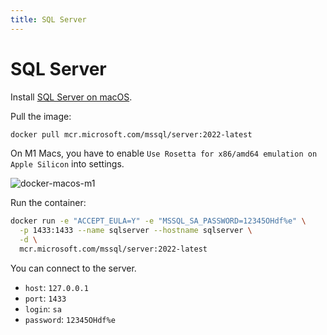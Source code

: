 ```yaml
---
title: SQL Server
---
```


# SQL Server

Install [SQL Server on macOS](https://docs.docker.com/desktop/install/mac-install/).

Pull the image:

```bash
docker pull mcr.microsoft.com/mssql/server:2022-latest
```

On M1 Macs, you have to enable `Use Rosetta for x86/amd64 emulation on Apple Silicon` into settings.

![docker-macos-m1](/docs/docker-macos-m1.jpg)

Run the container:

```bash
docker run -e "ACCEPT_EULA=Y" -e "MSSQL_SA_PASSWORD=12345OHdf%e" \
  -p 1433:1433 --name sqlserver --hostname sqlserver \
  -d \
  mcr.microsoft.com/mssql/server:2022-latest
```

You can connect to the server.

- `host`: `127.0.0.1`
- `port`: `1433`
- `login`: `sa`
- `password`: `12345OHdf%e`
